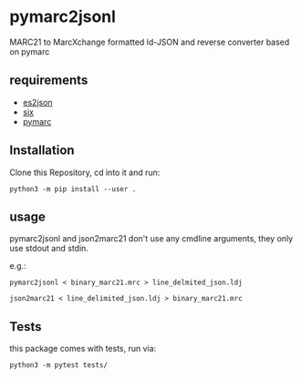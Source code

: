 # pymarc2jsonl
MARC21 to MarcXchange formatted ld-JSON and reverse converter based on pymarc

## requirements
  - [es2json](https://github.com/slub/es2json)
  - [six](https://github.com/benjaminp/six)
  - [pymarc](https://gitlab.com/pymarc/pymarc)

## Installation
Clone this Repository, cd into it and run:
```
python3 -m pip install --user .
```
## usage
pymarc2jsonl and json2marc21 don't use any cmdline arguments, they only use stdout and stdin.

e.g.:
```
pymarc2jsonl < binary_marc21.mrc > line_delmited_json.ldj
```

```
json2marc21 < line_delimited_json.ldj > binary_marc21.mrc
```

## Tests
this package comes with tests, run via:

```
python3 -m pytest tests/
```
